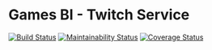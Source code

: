 # Games BI - Twitch Service

[![Build Status](https://travis-ci.org/fga-eps-mds/2018.2-GamesBI_TwitchService.svg?branch=master)](https://travis-ci.org/fga-eps-mds/2018.2-GamesBI_TwitchService)
[![Maintainability Status](https://api.codeclimate.com/v1/badges/2c332a0449d1a7729914/maintainability)](https://codeclimate.com/github/fga-eps-mds/2018.2-GamesBI_TwitchService/maintainability)
[![Coverage Status](https://coveralls.io/repos/github/fga-eps-mds/2018.2-GamesBI_TwitchService/badge.svg?branch=master)](https://coveralls.io/github/fga-eps-mds/2018.2-GamesBI_TwitchService?branch=master)
